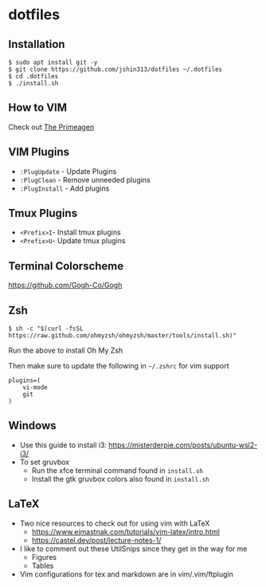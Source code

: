 # dotfiles

## Installation
```console
$ sudo apt install git -y
$ git clone https://github.com/jshin313/dotfiles ~/.dotfiles
$ cd .dotfiles
$ ./install.sh
```

## How to VIM
Check out [The Primeagen](https://www.youtube.com/channel/UC8ENHE5xdFSwx71u3fDH5Xw)

## VIM Plugins
* `:PlugUpdate` - Update Plugins
* `:PlugClean` - Remove unneeded plugins
* `:PlugInstall` -  Add plugins

## Tmux Plugins
* `<Prefix>I`-  Install tmux plugins
* `<Prefix>U`- Update tmux plugins

## Terminal Colorscheme
https://github.com/Gogh-Co/Gogh

## Zsh
```console
$ sh -c "$(curl -fsSL https://raw.github.com/ohmyzsh/ohmyzsh/master/tools/install.sh)"
```
Run the above to install Oh My Zsh

Then make sure to update the following in `~/.zshrc` for vim support
```
plugins=(
	vi-mode
	git
)
```

## Windows
* Use this guide to install i3: https://misterderpie.com/posts/ubuntu-wsl2-i3/
* To set gruvbox
	* Run the xfce terminal command found in `install.sh`
	* Install the gtk gruvbox colors also found in `install.sh`

## LaTeX
* Two nice resources to check out for using vim with LaTeX
	* https://www.ejmastnak.com/tutorials/vim-latex/intro.html
	* https://castel.dev/post/lecture-notes-1/
* I like to comment out these UtilSnips since they get in the way for me
	* Figures
	* Tables
* Vim configurations for tex and markdown are in vim/.vim/ftplugin


